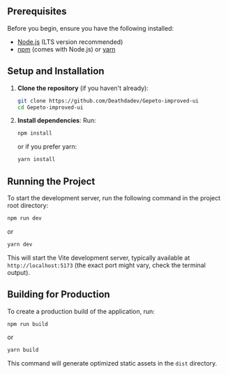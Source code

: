 ## Prerequisites

Before you begin, ensure you have the following installed:
*   [Node.js](https://nodejs.org/) (LTS version recommended)
*   [npm](https://www.npmjs.com/) (comes with Node.js) or [yarn](https://yarnpkg.com/)

## Setup and Installation

1.  **Clone the repository** (if you haven't already):
    ```bash
    git clone https://github.com/Deathdadev/Gepeto-improved-ui
    cd Gepeto-improved-ui
    ```

2.  **Install dependencies**:
    Run:
    ```bash
    npm install
    ```
    or if you prefer yarn:
    ```bash
    yarn install
    ```

## Running the Project

To start the development server, run the following command in the project root directory:
```bash
npm run dev
```
or
```bash
yarn dev
```
This will start the Vite development server, typically available at `http://localhost:5173` (the exact port might vary, check the terminal output).

## Building for Production

To create a production build of the application, run:
```bash
npm run build
```
or
```bash
yarn build
```
This command will generate optimized static assets in the `dist` directory.